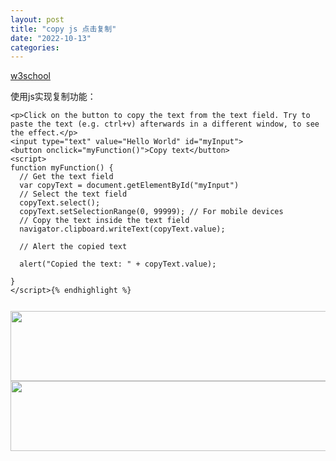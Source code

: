 ```yaml
---
layout: post
title: "copy js 点击复制"
date: "2022-10-13"
categories: 
---
```

<p><a href="https://www.w3schools.com/howto/tryit.asp?filename=tryhow_js_copy_clipboard">w3school</a></p>

<p>使用js实现复制功能：</p>

<pre>
<code>&lt;p&gt;Click on the button to copy the text from the text field. Try to paste the text (e.g. ctrl+v) afterwards in a different window, to see the effect.&lt;/p&gt;
&lt;input type=&quot;text&quot; value=&quot;Hello World&quot; id=&quot;myInput&quot;&gt;
&lt;button onclick=&quot;myFunction()&quot;&gt;Copy text&lt;/button&gt;
&lt;script&gt;
function myFunction() {
&nbsp; // Get the text field
&nbsp; var copyText = document.getElementById(&quot;myInput&quot;)
&nbsp; // Select the text field
&nbsp; copyText.select();
&nbsp; copyText.setSelectionRange(0, 99999); // For mobile devices
&nbsp; // Copy the text inside the text field
&nbsp; navigator.clipboard.writeText(copyText.value);

&nbsp; // Alert the copied text

&nbsp; alert(&quot;Copied the text: &quot; + copyText.value);

}
&lt;/script&gt;{% endhighlight %}

<p><img height="112" src="/uploads/ckeditor/pictures/582/image-20221013085701-1.png" width="527" /><img height="112" src="/uploads/ckeditor/pictures/583/image-20221013085712-2.png" width="527" /></p>

